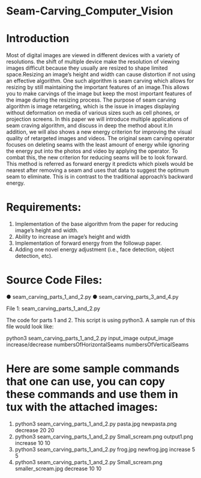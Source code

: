 # Seam-Carving_Computer_Vision

# Introduction 
Most of digital images are viewed in different devices with a variety of resolutions. the shift of multiple device make the resolution of viewing images difficult because they usually are resized to shape limited space.Resizing an image’s height and width can cause distortion if not using an effective algorithm. One such algorithm is seam carving which allows for resizing by still maintaining the important features of an image.This allows you to make carvings of the image but keep the most important features of the image during the resizing process. The purpose of seam carving algorithm is image retargeting, which is the issue in images displaying without deformation on media of various sizes such as cell phones, or projection screens. In this paper we will introduce multiple applications of seam craving algorithm, and discuss in deep the method about it.In addition, we will also shows a new energy criterion for improving the visual quality of retargeted images and videos. The original seam carving operator focuses on deleting seams with the least amount of energy while ignoring the energy put into the photos and video by applying the operator. To combat this, the new criterion for reducing seams will be to look forward. This method is referred as forward energy it predicts which pixels would be nearest after removing a seam and uses that data to suggest the optimum seam to eliminate. This is in contrast to the traditional approach’s backward energy.

# Requirements: 				
1.	Implementation of the base algorithm from the paper for reducing image’s height and width.
2.	Ability to increase an image’s height and width
3.	Implementation of forward energy from the followup paper.
4.	Adding one novel energy adjustment (i.e., face detection, object detection, etc). 

# Source Code Files: 

●	seam_carving_parts_1_and_2.py
●	seam_carving_parts_3_and_4.py


File 1: seam_carving_parts_1_and_2.py

The code for parts 1 and 2. This script is using python3. A sample run of this file would look like:

python3 seam_carving_parts_1_and_2.py input_image output_image increase/decrease numbersOfHorizontalSeams numbersOfVerticalSeams
 
# Here are some sample commands that one can use, you can copy these commands and use them in tux with the attached images:

1. python3 seam_carving_parts_1_and_2.py pasta.jpg newpasta.png decrease 20 20
2. python3 seam_carving_parts_1_and_2.py Small_scream.png output1.png increase 10 10
3. python3 seam_carving_parts_1_and_2.py frog.jpg newfrog.jpg increase 5 5
4. python3 seam_carving_parts_1_and_2.py Small_scream.png smaller_scream.jpg decrease 10 10

